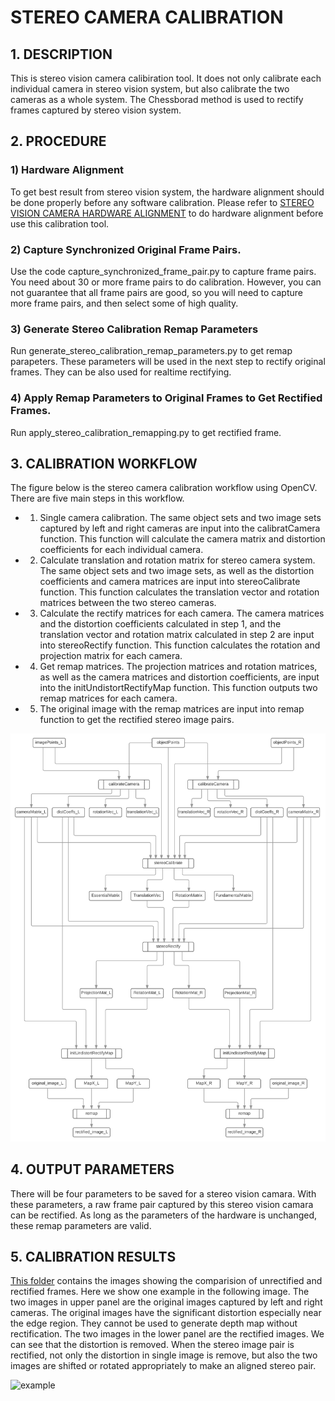 # STEREO CAMERA CALIBRATION

## 1. DESCRIPTION
This is stereo vision camera calibiration tool. It does not only calibrate each individual camera in stereo vision system, but also calibrate the two cameras as a whole system. The Chessborad method is used to rectify frames captured by stereo vision system. 

## 2. PROCEDURE
### 1) Hardware Alignment
To get best result from stereo vision system, the hardware alignment should be done properly before any software calibration. Please refer to [STEREO VISION CAMERA HARDWARE ALIGNMENT](/stereo_cam_hardware_alignment/README.md) to do hardware alignment before use this calibration tool.

### 2) Capture Synchronized Original Frame Pairs.
Use the code capture_synchronized_frame_pair.py to capture frame pairs. You need about 30 or more frame pairs to do calibration. However, you can not guarantee that all frame pairs are good, so you will need to capture more frame pairs, and then select some of high quality.

### 3) Generate Stereo Calibration Remap Parameters
Run generate_stereo_calibration_remap_parameters.py to get remap parapeters. These parameters will be used in the next step to rectify original frames. They can be also used for realtime rectifying. 

### 4) Apply Remap Parameters to Original Frames to Get Rectified Frames.
Run apply_stereo_calibration_remapping.py to get rectified frame. 

## 3. CALIBRATION WORKFLOW
The figure below is the stereo camera calibration workflow using OpenCV. There are five main steps in this workflow. 
- 1) Single camera calibration. The same object sets and two image sets captured by left and right cameras are input into the calibratCamera function. This function will calculate the camera matrix and distortion coefficients for each individual camera.  
- 2) Calculate translation and rotation matrix for stereo camera system. The same object sets and two image sets, as well as the distortion coefficients and camera matrices are input into stereoCalibrate function. This function calculates the translation vector and rotation matrices between the two stereo cameras.  
- 3) Calculate the rectify matrices for each camera. The camera matrices and the distortion coefficients calculated in step 1, and the translation vector and rotation matrix calculated in step 2 are input into stereoRectify function. This function calculates the rotation and projection matrix for each camera.  
- 4) Get remap matrices. The projection matrices and rotation matrices, as well as the camera matrices and distortion coefficients, are input into the initUndistortRectifyMap function. This function outputs two remap matrices for each camera.  
- 5) The original image with the remap matrices are input into remap function to get the rectified stereo image pairs.

![workflow](stereoVisonCalibrationFlowChart.png)

## 4. OUTPUT PARAMETERS
There will be four parameters to be saved for a stereo vision camara. With these parameters, a raw frame pair captured by this stereo vision camara can be rectified. As long as the parameters of the hardware is unchanged, these remap parameters are valid.

## 5. CALIBRATION RESULTS
[This folder](Stereo_Vision_Camera/stereo_cam_calibration/output/compare_rectified_frame_pairs/) contains the images showing the comparision of unrectified and rectified frames. Here we show one example in the following image. The two images in upper panel are the original images captured by left and right cameras. The original images have the significant distortion especially near the edge region. They cannot be used to generate depth map without rectification. The two images in the lower panel are the rectified images. We can see that the distortion is removed. When the stereo image pair is rectified, not only the distortion in single image is remove, but also the two images are shifted or rotated appropriately to make an aligned stereo pair.

![example](Stereo_Vision_Camera/stereo_cam_calibration/output/compare_rectified_frame_pairs/frame111_rectified.jpg) 

